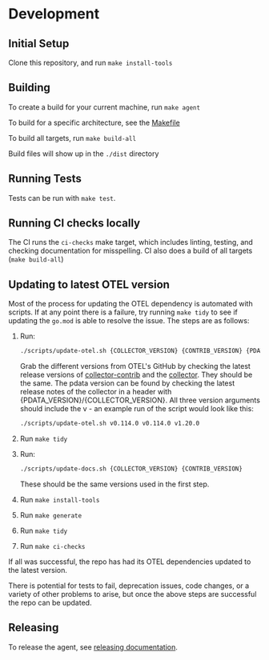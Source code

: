 # Development

## Initial Setup

Clone this repository, and run `make install-tools`

## Building

To create a build for your current machine, run `make agent`

To build for a specific architecture, see the [Makefile](../Makefile)

To build all targets, run `make build-all`

Build files will show up in the `./dist` directory

## Running Tests

Tests can be run with `make test`.

## Running CI checks locally

The CI runs the `ci-checks` make target, which includes linting, testing, and checking documentation for misspelling.
CI also does a build of all targets (`make build-all`)

## Updating to latest OTEL version

Most of the process for updating the OTEL dependency is automated with scripts. If at any point there is a failure, try running `make tidy` to see if updating the `go.mod` is able to resolve the issue.
The steps are as follows:

1. Run:
    ```sh
    ./scripts/update-otel.sh {COLLECTOR_VERSION} {CONTRIB_VERSION} {PDATA_VERSION}
    ```
    Grab the different versions from OTEL's GitHub by checking the latest release versions of [collector-contrib](https://github.com/open-telemetry/opentelemetry-collector-contrib) and the [collector](https://github.com/open-telemetry/opentelemetry-collector). They should be the same.
    The pdata version can be found by checking the latest release notes of the collector in a header with {PDATA_VERSION}/{COLLECTOR_VERSION}. All three version arguments should include the v - an example run of the script would look like this:
    ```sh
    ./scripts/update-otel.sh v0.114.0 v0.114.0 v1.20.0
    ```

2. Run `make tidy`

3. Run:
    ```sh
    ./scripts/update-docs.sh {COLLECTOR_VERSION} {CONTRIB_VERSION}
    ```
    These should be the same versions used in the first step.

4. Run `make install-tools`

5. Run `make generate`

6. Run `make tidy`

7. Run `make ci-checks`

If all was successful, the repo has had its OTEL dependencies updated to the latest version. 

There is potential for tests to fail, deprecation issues, code changes, or a variety of other problems to arise, but once the above steps are successful the repo can be updated.

## Releasing
To release the agent, see [releasing documentation](releasing.md).
